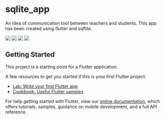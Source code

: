 # sqlite_app

An idea of communication tool between teachers and students.
This app has been created using flutter and sqflite.

![](Capture%20d’écran%202019-05-07%20à%2015.11.33.png)
![](Capture%20d’écran%202019-05-07%20à%2015.12.00.png)
![](Capture%20d’écran%202019-05-07%20à%2015.12.16.png)
![](Capture%20d’écran%202019-05-07%20à%2015.12.30.png)

## Getting Started

This project is a starting point for a Flutter application.

A few resources to get you started if this is your first Flutter project:

- [Lab: Write your first Flutter app](https://flutter.io/docs/get-started/codelab)
- [Cookbook: Useful Flutter samples](https://flutter.io/docs/cookbook)

For help getting started with Flutter, view our 
[online documentation](https://flutter.io/docs), which offers tutorials, 
samples, guidance on mobile development, and a full API reference.
